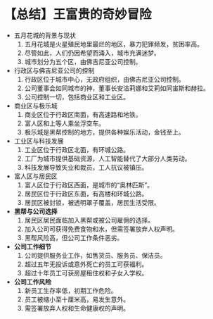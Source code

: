 # 【总结】王富贵的奇妙冒险

-   五月花城的背景与现状
    1.  五月花城是火星殖民地里最烂的地区，暴力犯罪频发，贫困率高。
    2.  尽管如此，人们仍因希望而涌入，城市充满迷梦。
    3.  城市划分为五个区，由佛吉尼亚公司控制。
-   行政区与佛吉尼亚公司的控制
    1.  行政区位于城市中心，无政府组织，由佛吉尼亚公司控制。
    2.  公司董事会如同城市的神，董事长安洁莉娜和艾莉如同宙斯和赫拉。
    3.  公司控制一切，包括商业区和工业区。
-   商业区与极乐城
    1.  商业区位于行政区南面，有高速路和地铁。
    2.  富人区和上等人乘坐浮空车。
    3.  极乐城是黑帮控制的地方，提供各种娱乐活动，金钱至上。
-   工业区与科技发展
    1.  工业区位于行政区北面，有环城公路。
    2.  工厂为城市提供基础资源，人工智能替代了大部分人类劳动。
    3.  科技发展导致失业和裁员，工人抗议被镇压。
-   富人区与居民区
    1.  富人区位于行政区西面，是城市的“奥林匹斯”。
    2.  居民区位于行政区东面，有高楼和环城公路。
    3.  居民区被封锁，被透明罩子覆盖，居民生活受限。
-   **黑帮与公司选择**
    1.  居民区居民面临加入黑帮或被公司雇佣的选择。
    2.  加入公司可获得免费食物和水，但需签署放弃人权声明。
    3.  黑帮风险高，但公司工作条件恶劣。
-   **公司工作细节**
    1.  公司提供服务业工作，如售货员、服务员、保洁员。
    2.  超过五年无投诉或意外死亡的员工可获福利。
    3.  超过十年员工可获房屋租住权和子女入学权。
-   **公司工作风险**
    1.  新员工生存率低，初期工作危险。
    2.  员工被缩小至十厘米高，易发生意外。
    3.  需签署放弃人权和生命健康权的声明。